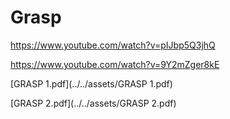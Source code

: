 # Grasp



https://www.youtube.com/watch?v=pIJbp5Q3jhQ

https://www.youtube.com/watch?v=9Y2mZger8kE



[GRASP 1.pdf](../../assets/GRASP 1.pdf)

[GRASP 2.pdf](../../assets/GRASP 2.pdf)